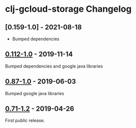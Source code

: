 # clj-gcloud-storage Changelog

## [0.159-1.0] - 2021-08-18

* Bumped dependencies

## [0.112-1.0] - 2019-11-14

Bumped dependencies and google java libraries

## [0.87-1.0] - 2019-06-03

Bumped google java libraries

## [0.71-1.2] - 2019-04-26

First public release.

[Unreleased]: https://github.com/oscaro/clj-gcloud-storage/-/compare/0.112-1.0...devel

[0.112-1.0]: https://github.com/oscaro/clj-gcloud-storage/-/compare/0.87-1.0...0.112-1.0
[0.87-1.0]: https://github.com/oscaro/clj-gcloud-storage/-/compare/0.71-1.2...0.87-1.0
[0.71-1.2]: https://github.com/oscaro/clj-gcloud-storage/releases/tag/0.71-1.2
